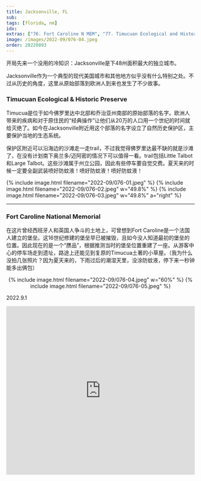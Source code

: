 ```yaml
---
title: Jacksonville, FL
sub:
tags: [florida, nm]
idx:
extras: ["76. Fort Caroline N MEM", "77. Timucuan Ecological and Historical Preserve"]
image: /images/2022-09/076-04.jpeg
order: 20220893
---
```


开局先来一个没用的冷知识：Jacksonville是下48州面积最大的独立城市。

Jacksonville作为一个典型的现代美国城市和其他地方似乎没有什么特别之处。不过从历史的角度，这里从原始部落到欧洲人到来也发生了不少故事。

### Timucuan Ecological & Historic Preserve

Timucua是位于如今佛罗里达中北部和乔治亚州南部的原始部落的名字。欧洲人带来的疾病和对于原住民的“经典操作”让他们从20万的人口用一个世纪的时间就给灭绝了。如今在Jacksonville附近用这个部落的名字设立了自然历史保护区，主要保护当地的生态系统。

保护区附近可以沿海边的沙滩走一走trail，不过我觉得佛罗里达最不缺的就是沙滩了，在没有计划南下奥兰多/迈阿密的情况下可以值得一看。trail包括Little Talbot和Large Talbot。这些沙滩属于州立公园，因此有些停车要自觉交费。夏天来的时候一定要全副武装喷好防蚊液！喷好防蚊液！喷好防蚊液！

{% include image.html filename="2022-09/076-01.jpeg" %}
{% include image.html filename="2022-09/076-02.jpeg" w="49.8%" %}
{% include image.html filename="2022-09/076-03.jpeg" w="49.8%" a="right" %}

---

### Fort Caroline National Memorial

在这片曾经西班牙人和英国人争斗的土地上，可曾想到Fort Caroline是一个法国人建立的堡垒。这16世纪修建的堡垒早已被摧毁，且如今没人知道最初的堡垒的位置。因此现在的是一个“赝品”，根据推测当时的堡垒位置重建了一座。从游客中心的停车场走到遗址，路途上还能见到复原的Timucua土著的小草屋。（我为什么没拍几张照片？因为夏天来的，下雨过后的潮湿天里，没涂防蚊液，停下来一秒钟能多出俩包）

<p style="text-align: center">
{% include image.html filename="2022-09/076-04.jpeg" w="60%" %}
{% include image.html filename="2022-09/076-05.jpeg" %}
</p>

2022.9.1

<iframe src="https://www.google.com/maps/embed?pb=!1m14!1m8!1m3!1d220276.11951293112!2d-81.5002728!3d30.3846287!3m2!1i1024!2i768!4f13.1!3m3!1m2!1s0x88e44cec26a48f1b%3A0x5a1bf433710c38bc!2sFort%20Caroline%20National%20Memorial!5e0!3m2!1sen!2sus!4v1678171703330!5m2!1sen!2sus" width="100%" height="450" style="border:0;" allowfullscreen="" loading="lazy" referrerpolicy="no-referrer-when-downgrade"></iframe>
